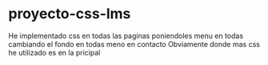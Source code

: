 # proyecto-css-lms
He implementado css en todas las paginas poniendoles menu en todas cambiando el fondo en todas meno en contacto
Obviamente donde mas css he utilizado es en la pricipal
